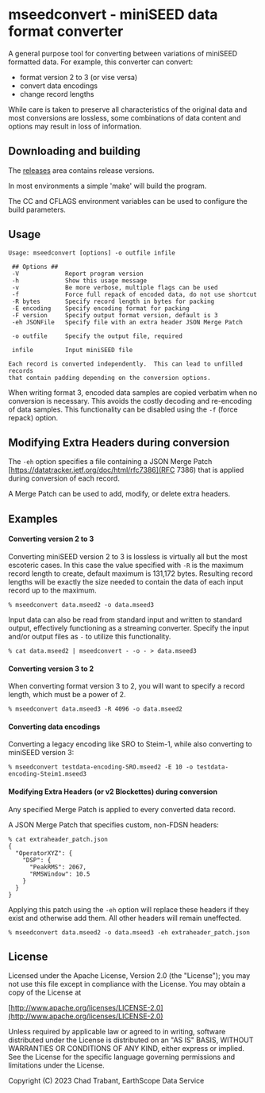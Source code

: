 # mseedconvert - miniSEED data format converter

A general purpose tool for converting between variations of miniSEED
formatted data.  For example, this converter can convert:
* format version 2 to 3 (or vise versa)
* convert data encodings
* change record lengths

While care is taken to preserve all characteristics of the original data
and most conversions are lossless, some combinations of data content and
options may result in loss of information.

## Downloading and building

The [releases](https://github.com/earthscope/mseedconvert/releases) area
contains release versions.

In most environments a simple 'make' will build the program.

The CC and CFLAGS environment variables can be used to configure
the build parameters.

## Usage

```shell
Usage: mseedconvert [options] -o outfile infile

 ## Options ##
 -V             Report program version
 -h             Show this usage message
 -v             Be more verbose, multiple flags can be used
 -f             Force full repack of encoded data, do not use shortcut
 -R bytes       Specify record length in bytes for packing
 -E encoding    Specify encoding format for packing
 -F version     Specify output format version, default is 3
 -eh JSONFile   Specify file with an extra header JSON Merge Patch

 -o outfile     Specify the output file, required

 infile         Input miniSEED file

Each record is converted independently.  This can lead to unfilled records
that contain padding depending on the conversion options.
```

When writing format 3, encoded data samples are copied verbatim when
no conversion is necessary.  This avoids the costly decoding and
re-encoding of data samples.  This functionality can be disabled using
the `-f` (force repack) option.

## Modifying Extra Headers during conversion

The `-eh` option specifies a file containing a JSON Merge Patch
[https://datatracker.ietf.org/doc/html/rfc7386](RFC 7386)
that is applied during conversion of each record.

A Merge Patch can be used to add, modify, or delete extra headers.

## Examples

#### Converting version 2 to 3

Converting miniSEED version 2 to 3 is lossless is virtually all but
the most escoteric cases.  In this case the value specified with `-R`
is the maximum record length to create, default maximum is 131,172 bytes.
Resulting record lengths will be exactly the size needed to contain the
data of each input record up to the maximum.

```shell
% mseedconvert data.mseed2 -o data.mseed3
```

Input data can also be read from standard input and written to standard
output, effectively functioning as a streaming converter.  Specify the
input and/or output files as `-` to utilize this functionality.

```shell
% cat data.mseed2 | mseedconvert - -o - > data.mseed3
```

#### Converting version 3 to 2

When converting format version 3 to 2, you will want to specify a
record length, which must be a power of 2.

```shell
% mseedconvert data.mseed3 -R 4096 -o data.mseed2
```

#### Converting data encodings

Converting a legacy encoding like SRO to Steim-1, while also converting
to miniSEED version 3:

```shell
% mseedconvert testdata-encoding-SRO.mseed2 -E 10 -o testdata-encoding-Steim1.mseed3
```

#### Modifying Extra Headers (or v2 Blockettes) during conversion

Any specified Merge Patch is applied to every converted data record.

A JSON Merge Patch that specifies custom, non-FDSN headers:

```shell
% cat extraheader_patch.json
{
  "OperatorXYZ": {
    "DSP": {
      "PeakRMS": 2067,
      "RMSWindow": 10.5
    }
  }
}
```

Applying this patch using the `-eh` option will replace these headers
if they exist and otherwise add them.  All other headers will remain
uneffected.

```shell
% mseedconvert data.mseed2 -o data.mseed3 -eh extraheader_patch.json
```

## License

Licensed under the Apache License, Version 2.0 (the "License");
you may not use this file except in compliance with the License.
You may obtain a copy of the License at

[http://www.apache.org/licenses/LICENSE-2.0](http://www.apache.org/licenses/LICENSE-2.0)

Unless required by applicable law or agreed to in writing, software
distributed under the License is distributed on an "AS IS" BASIS,
WITHOUT WARRANTIES OR CONDITIONS OF ANY KIND, either express or implied.
See the License for the specific language governing permissions and
limitations under the License.

Copyright (C) 2023 Chad Trabant, EarthScope Data Service
